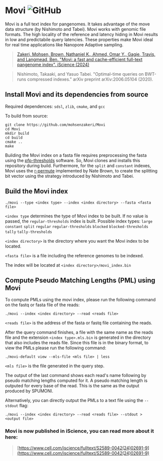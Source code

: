 # Movi ![GitHub](https://img.shields.io/github/license/mohsenzakeri/movi?color=green)

Movi is a full text index for pangenomes. It takes advantage of the move data structure (by Nishimoto and Tabei). Movi works with genomic file formats. The high locality of the reference and latency hiding in Movi results in low and predictabile query latencies. These properties make Movi ideal for real time applications like Nanopore Adaptive sampling.

>[Zakeri, Mohsen, Brown, Nathaniel K., Ahmed, Omar Y., Gagie, Travis, and Langmead, Ben. "Movi: a fast and cache-efficient full-text pangenome index". iScience (2024)](https://www.cell.com/iscience/fulltext/S2589-0042(24)02691-9)

>Nishimoto, Takaaki, and Yasuo Tabei. "Optimal-time queries on BWT-runs compressed indexes." arXiv preprint arXiv:2006.05104 (2020).

## Install Movi and its dependencies from source


Required dependences: `sdsl`, `zlib`, `cmake`, and `gcc`

To build from source:
```
git clone https://github.com/mohsenzakeri/Movi
cd Movi
mkdir build
cd build
cmake ..
make
```

Building the Movi index on a fasta file requires preprocessing the fasta using the [pfp-thresholds](https://github.com/maxrossi91/pfp-thresholds) software. 
So, Movi clones and installs this repository during build. Furthermore, for the `split` and `constant` indexes, Movi uses the [r-permute](https://github.com/drnatebrown/r-permute) implemented by Nate Brown, to
create the splitting bit vector using the strategy introduced by Nishimoto and Tabei.


## Build the Movi index

```
./movi --type <index type> --index <index directory> --fasta <fasta file>
```

`<index type` determines the type of Movi index to be built. If no value is passed, the `regular-thresholds` index is built.
Possible index types: `large` `constant` `split` `regular` `regular-thresholds` `blocked` `blocked-thresholds` `tally` `tally-thresholds`

`<index directory>` is the directory where you want the Movi index to be located.

`<fasta file>` is a file including the reference genomes to be indexed.

The index will be located at `<index directory>/movi_index.bin`

## Compute Pseudo Matching Lengths (PML) using Movi

To compute PMLs using the movi index, please run the following command on the fastq or fasta file of the reads:
```
./movi --index <index directory> --read <reads file>
```

`<reads file>` is the address of the fasta or fastq file containing the reads.

After the query command finishes, a file with the same name as the reads file and the extension `<index type>.mls.bin` is generated in the directory that also includes the reads file.
Since this file is in the binary format, to view the PMLs please run the following command:
```
./movi-default view --mls-file <mls file> | less
```
`<mls file>` is the file generated in the query step.

The output of the last command shows each read's name following by pseudo matching lengths computed for it. A pseudo matching length is outputed for every base of the read. This is the same as the output produced by SPUMONI.

Alternatively, you can directly output the PMLs to a text file using the `--stdout` flag:
```
./movi --index <index directory> --read <reads file> --stdout > <output file>
```

### Movi is now published in iScience, you can read more about it here:
> [https://www.cell.com/iscience/fulltext/S2589-0042(24)02691-9](https://www.cell.com/iscience/fulltext/S2589-0042(24)02691-9)

